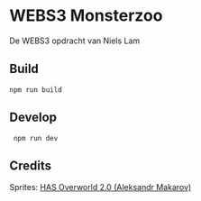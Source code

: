 # WEBS3 Monsterzoo
De WEBS3 opdracht van Niels Lam

## Build
```npm run build```

## Develop
``` npm run dev```

## Credits
Sprites: [HAS Overworld 2.0 (Aleksandr Makarov)](https://iknowkingrabbit.itch.io/heroic-overworld)